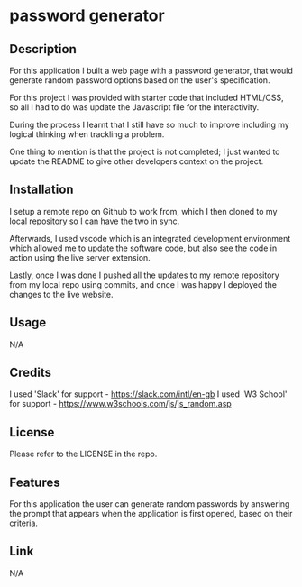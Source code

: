 # password generator

## Description

For this application I built a web page with a password generator, that would generate random password options based on the user's specification. 

For this project I was provided with starter code that included HTML/CSS, so all I had to do was update the Javascript file for the interactivity. 

During the process I learnt that I still have so much to improve including my logical thinking when trackling a problem. 

One thing to mention is that the project is not completed; I just wanted to update the README to give other developers context on the project. 

## Installation

I setup a remote repo on Github to work from, which I then cloned to my local repository so I can have the two in sync. 

Afterwards, I used vscode which is an integrated development environment which allowed me to update the software code, but also see the code in action using the live server extension. 

Lastly, once I was done I pushed all the updates to my remote repository from my local repo using commits, and once I was happy I deployed the changes to the live website.

## Usage

N/A

## Credits

I used 'Slack' for support - https://slack.com/intl/en-gb
I used 'W3 School' for support - https://www.w3schools.com/js/js_random.asp

## License

Please refer to the LICENSE in the repo.

## Features

For this application the user can generate random passwords by answering the prompt that appears when the application is first opened, based on their criteria. 

## Link

N/A
